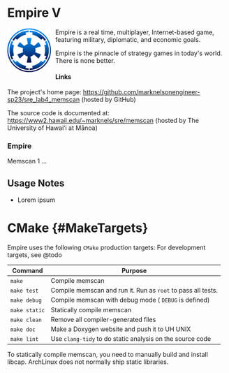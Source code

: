 Empire V
========

<img src="images/logo_empire_500x500.png" style="width:100px; float: left; margin: 0 10px 10px 0;" alt="Empire Logo"/>

Empire is a real time, multiplayer, Internet-based game, featuring military, 
diplomatic, and economic goals.

Empire is the pinnacle of strategy games in today's world. There is none better.

#### Links
The project's home page:  https://github.com/marknelsonengineer-sp23/sre_lab4_memscan  (hosted by GitHub)

The source code is documented at:  https://www2.hawaii.edu/~marknels/sre/memscan  (hosted by The University of Hawaiʻi at Mānoa)

### Empire
Memscan 1 ...

## Usage Notes
- Lorem ipsum



# CMake {#MakeTargets}
Empire uses the following `CMake` production targets:
For development targets, see @todo

| Command       | Purpose                                                       |
|---------------|---------------------------------------------------------------|
| `make`        | Compile memscan                                               |
| `make test`   | Compile memscan and run it.  Run as `root` to pass all tests. |
| `make debug`  | Compile memscan with debug mode ( `DEBUG` is defined)         |
| `make static` | Statically compile memscan                                    |
| `make clean`  | Remove all compiler-generated files                           |
| `make doc`    | Make a Doxygen website and push it to UH UNIX                 |
| `make lint`   | Use `clang-tidy` to do static analysis on the source code     |

To statically compile memscan, you need to manually build and install libcap.
ArchLinux does not normally ship static libraries.
